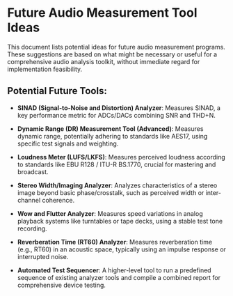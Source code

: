 # Future Audio Measurement Tool Ideas

This document lists potential ideas for future audio measurement programs. These suggestions are based on what might be necessary or useful for a comprehensive audio analysis toolkit, without immediate regard for implementation feasibility.

## Potential Future Tools:

-   **SINAD (Signal-to-Noise and Distortion) Analyzer**:
    Measures SINAD, a key performance metric for ADCs/DACs combining SNR and THD+N.

-   **Dynamic Range (DR) Measurement Tool (Advanced)**:
    Measures dynamic range, potentially adhering to standards like AES17, using specific test signals and weighting.

-   **Loudness Meter (LUFS/LKFS)**:
    Measures perceived loudness according to standards like EBU R128 / ITU-R BS.1770, crucial for mastering and broadcast.

-   **Stereo Width/Imaging Analyzer**:
    Analyzes characteristics of a stereo image beyond basic phase/crosstalk, such as perceived width or inter-channel coherence.

-   **Wow and Flutter Analyzer**:
    Measures speed variations in analog playback systems like turntables or tape decks, using a stable test tone recording.

-   **Reverberation Time (RT60) Analyzer**:
    Measures reverberation time (e.g., RT60) in an acoustic space, typically using an impulse response or interrupted noise.

-   **Automated Test Sequencer**:
    A higher-level tool to run a predefined sequence of existing analyzer tools and compile a combined report for comprehensive device testing.
